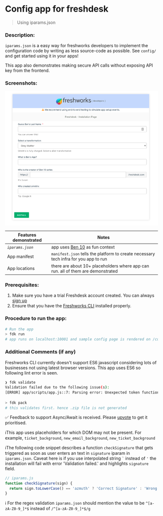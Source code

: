 # Config app for freshdesk
> Using iparams.json

### Description:

`iparams.json` is a easy way for freshworks developers to implement the configuration code by writing as less source-code as possible. See `config/` and get started using it in your apps!

This app also demonstrates making secure API calls without exposing API key from the frontend.

### Screenshots:

![config page in local development](./screenshots/1.png)

| Features demonstrated | Notes                                                                                |
| --------------------- | ------------------------------------------------------------------------------------ |
| _`iparams.json`_      | app uses [Ben 10](https://en.wikipedia.org/wiki/Ben_10) as fun context               |
| App manifest          | `manifest.json` tells the platform to create necessary tech infra for you app to run |
| App locations         | there are about 10+ placeholders where app can run. all of them are demonstrated     |

### Prerequisites:

1. Make sure you have a trial Freshdesk account created. You can always [sign up](https://freshdesk.com/signup)
2. Ensure that you have the [Freshworks CLI](https://community.developers.freshworks.com/t/what-are-the-prerequisites-to-install-the-freshworks-cli/234) installed properly.

### Procedure to run the app:

```sh
# Run the app
> fdk run
# app runs on localhost:10001 and sample config page is rendered on /custom_configs
```

### Additional Comments (if any)

Freshworks CLI currently doesn't support ES6 javascript considering lots of businesses not using latest browser versions. This app uses ES6 so following lint error is seen.

```sh
❯ fdk validate
Validation failed due to the following issue(s):
[ERROR] app/scripts/app.js::7: Parsing error: Unexpected token function

> fdk pack
# this validates first. hence .zip file is not generated
```

✅ Feedback to support Async/Await is received. Please [upvote](https://community.developers.freshworks.com/t/async-await-not-supported-in-fdk/150/3) to get it prioritised.

ℹThis app uses placeholders for which DOM may not be present. For example, `ticket_background`, `new_email_background`, `new_ticket_background`


ℹThe following code snippet describes a function `checkSignature` that gets triggered as soon as user enters an text in `signature` iparam in `iparams.json`. Caveat here is if you use interpolated string ``` ` ``` instead of `'` the installation will fail with error 'Validation failed.' and highlights `signature` field.
``` js
// iparams.js
function checkSignature(sign) {
  return sign.toLowerCase() == 'azmuth' ? 'Correct Signature' : 'Wrong Signature';
}
```

ℹ For the regex validation `iparams.json` should mention the value to be `^[a-zA-Z0-9_]*$` instead of `/^[a-zA-Z0-9_]*$/g`
